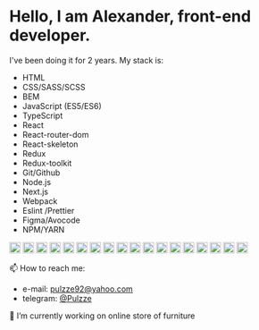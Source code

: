 <h1>Hello, I am Alexander, front-end developer.</h1>
<p>I've been doing it for 2 years. My stack is:<p>
  <ul>
    <li>HTML</li>
    <li>CSS/SASS/SCSS</li>
    <li>BEM</li>
    <li>JavaScript (ES5/ES6)</li>
    <li>TypeScript</li>
    <li>React</li>
    <li>React-router-dom</li>
    <li>React-skeleton</li>
    <li>Redux</li>
    <li>Redux-toolkit</li>
    <li>Git/Github </li>
    <li>Node.js</li>
    <li>Next.js </li>
    <li>Webpack </li>
    <li>Eslint /Prettier</li>
    <li>Figma/Avocode</li>
    <li>NPM/YARN</li>
    
  </ul>
  <div>
  <img width="20" src="https://user-images.githubusercontent.com/76836870/170835574-8768bb09-c8e9-4e7f-9960-d4f59ef97a0f.png">
  <img width="20" src="https://user-images.githubusercontent.com/76836870/170835631-c7fec102-e449-4196-9c55-8236fa060cde.png">
  <img width="20" src="https://user-images.githubusercontent.com/76836870/170835656-fc04f581-4048-4b10-aded-dacb6641e4c7.png">
  <img width="20" src="https://user-images.githubusercontent.com/76836870/170835697-d902ea9c-e3f0-479f-86a6-bd5e518e9fe7.png">
  <img width="20" src="https://user-images.githubusercontent.com/76836870/170836587-6922ced9-1d48-4f88-898f-246a608e101f.png">
  <img width="20" src="https://user-images.githubusercontent.com/76836870/170835733-2a17940f-9b47-4333-a9e9-cb0484b8a4ab.png">
  <img width="20" src="https://user-images.githubusercontent.com/76836870/170835757-8b4a36d9-9854-4453-a51d-6184a1dcfaae.png">
  <img width="20" src="https://user-images.githubusercontent.com/76836870/170835937-b0b9a4a1-5f01-43a5-aa93-31f6058c66bd.png">
  <img width="20" src="https://user-images.githubusercontent.com/76836870/170836907-bb9ed42d-899b-4452-a7c0-dce9ed9bef3f.png">
  <img width="20" src="https://user-images.githubusercontent.com/76836870/170835952-97aec47a-49c1-4411-a595-a2d6ae4a1a7d.png">
  <img width="20" src="https://user-images.githubusercontent.com/76836870/170835920-0c7c0595-3fc7-4863-95c4-0ed07a9d71b1.png">
  <img width="20" src="https://user-images.githubusercontent.com/76836870/170835909-be7c4d47-cb44-4c97-8bf7-4165c8208a2a.png">
  <img width="20" src="https://user-images.githubusercontent.com/76836870/170836851-88a9c81f-e9dc-4f8f-adea-8b867acec737.png">
  <img width="20" src="https://user-images.githubusercontent.com/76836870/170836882-0d731b59-8220-408f-a6d5-9a19f7852657.png">
  <img width="20" src="https://user-images.githubusercontent.com/76836870/170836965-03f92f6b-1ff3-49f2-9070-cbb5ccc39473.png">
  <img width="20" src="https://user-images.githubusercontent.com/76836870/170836976-6da67c9d-b380-4372-b117-5fcdccd09717.png">
  <img width="20" src="https://user-images.githubusercontent.com/76836870/170837012-d5b6659e-9b6f-469b-b591-28e21823f24f.png">
  <img width="20" src="https://user-images.githubusercontent.com/76836870/170837023-53121015-3e92-4b8f-88d0-2c7836960e2d.png">
  <div>
<p>📫 How to reach me:</p>
<ul>
  <li>e-mail: <a href="mailto:pulzze92@yahoo.com">pulzze92@yahoo.com</a></li>
  <li>telegram: <a href="https://t.me/Pulzze">@Pulzze</a></li>
</ul>
<p>🔭 I’m currently working on online store of furniture</p>

<!--
**Pulzze92/Pulzze92** is a ✨ _special_ ✨ repository because its `README.md` (this file) appears on your GitHub profile.

Here are some ideas to get you started:

- 🔭 I’m currently working on ...
- 🌱 I’m currently learning ...
- 👯 I’m looking to collaborate on ...
- 🤔 I’m looking for help with ...
- 💬 Ask me about ...
- 📫 How to reach me: ...
- 😄 Pronouns: ...
- ⚡ Fun fact: ...
-->
